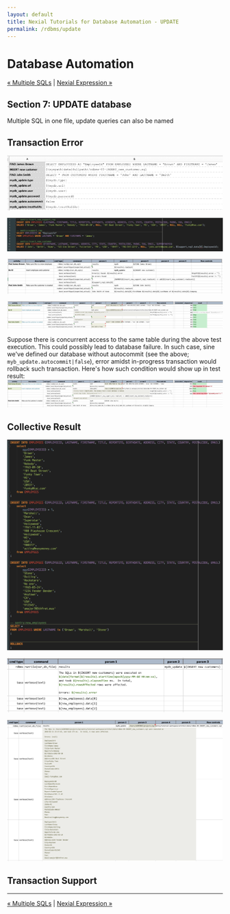 ```yaml
---
layout: default
title: Nexial Tutorials for Database Automation - UPDATE
permalink: /rdbms/update
---
```


# Database Automation
<div class="site-links site-links-header">
<a class="link-previous" href="multisql.html">&laquo; Multiple SQLs</a> | 
<a class="link-next" href="expression.html">Nexial Expression &raquo;</a>
</div>


## Section 7: UPDATE database
Multiple SQL in one file, update queries can also be named


## Transaction Error

![transaction lock data](image/rdbms-07-updateerror.data.png)

![INSERT_new_customer.sql](image/rdbms-07-updateerror.sql.png)

![transaction local script](image/rdbms-07-updateerror.script.png)

![transaction local output](image/rdbms-07-updateerror.output.png)

Suppose there is concurrent access to the same table during the above test execution.  This could possibly lead to 
database failure.  In such case, sine we've defined our database without autocommit (see the above; 
`myb_update.autocommit|false`), error amidst in-progress transaction would rollback such transaction.  Here's how such 
condition would show up in test result:<br/>
![transaction local error](image/rdbms-07-updateerror.error.png)


## Collective Result

![rdmbs-07-sql](image/rdbms-07-multisql_rollback.sql.png)

![rdbms-07-multisql_rollback](image/rdbms-07-multisql_rollback.script.png)

![rdbms-07-multisql_rollback_output](image/rdbms-07-multisql_rollback.output.png)


## Transaction Support


***

<div class="site-links site-links-header">
<a class="link-previous" href="multisql.html">&laquo; Multiple SQLs</a> | 
<a class="link-next" href="expression.html">Nexial Expression &raquo;</a>
</div>
